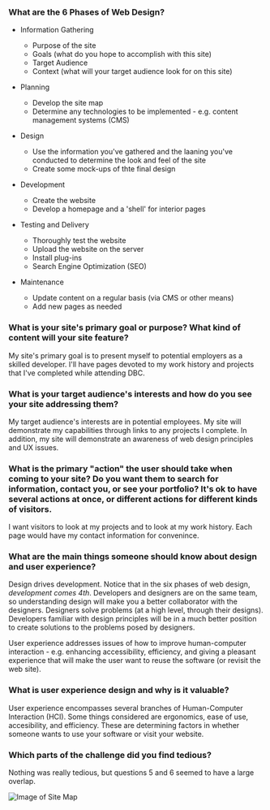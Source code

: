 ### What are the 6 Phases of Web Design?

- Information Gathering 
  - Purpose of the site
  - Goals (what do you hope to accomplish with this site)
  - Target Audience
  - Context (what will your target audience look for on this site)

- Planning
  - Develop the site map
  - Determine any technologies to be implemented - e.g. content management systems (CMS)

- Design
  - Use the information you've gathered and the laaning you've conducted to determine the look and feel of the site
  - Create some mock-ups of thte final design

- Development
  - Create the website
  - Develop a homepage and a 'shell' for interior pages

- Testing and Delivery
  - Thoroughly test the website
  - Upload the website on the server
  - Install plug-ins
  - Search Engine Optimization (SEO)

- Maintenance
  - Update content on a regular basis (via CMS or other means)
  - Add new pages as needed

### What is your site's primary goal or purpose? What kind of content will your site feature?

My site's primary goal is to present myself to potential employers as a skilled developer.
I'll have pages devoted to my work history  and projects that I've completed while attending DBC.

### What is your target audience's interests and how do you see your site addressing them?

My target audience's interests are in potential employees. My site will demonstrate my capabilities through links to any projects I complete. In addition, my site will demonstrate an awareness of web design principles and UX issues.

### What is the primary "action" the user should take when coming to your site? Do you want them to search for information, contact you, or see your portfolio? It's ok to have several actions at once, or different actions for different kinds of visitors.

I want visitors to look at my projects and to look at my work history. Each page would have my contact information for convenince.

### What are the main things someone should know about design and user experience?

Design drives development. Notice that in the six phases of web design, *development comes 4th*. Developers and designers are on the same team, so understanding design will make you a better collaborator with the designers. Designers solve problems (at a high level, through their designs). Developers familiar with design principles will be in a much better position to create solutions to the problems posed by designers.

User experience addresses issues of how to improve human-computer interaction - e.g. enhancing accessibility, efficiency, and giving a pleasant experience that will make the user want to reuse the software (or revisit the web site).

### What is user experience design and why is it valuable? 

User experience encompasses several branches of Human-Computer Interaction (HCI). Some things considered are ergonomics, ease of use, accesibility, and efficiency. These are determining factors in whether someone wants to use your software or visit your website.

### Which parts of the challenge did you find tedious?

Nothing was really tedious, but questions 5 and 6 seemed to have a large overlap.


![Image of Site Map](/week-2/imgs/site-map.png)


